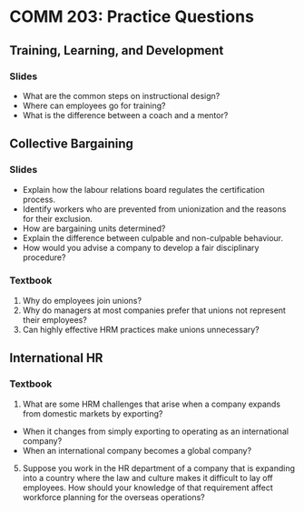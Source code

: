 # COMM 203: Practice Questions

## Training, Learning, and Development

### Slides

* What are the common steps on instructional design?
* Where can employees go for training?
* What is the difference between a coach and a mentor?

## Collective Bargaining

### Slides

* Explain how the labour relations board regulates the certification process.
* Identify workers who are prevented from unionization and the reasons for their exclusion.
* How are bargaining units determined?
* Explain the difference between culpable and non-culpable behaviour.
* How would you advise a company to develop a fair disciplinary procedure?

### Textbook

1. Why do employees join unions?
2. Why do managers at most companies prefer that unions not represent their employees?
3. Can highly effective HRM practices make unions unnecessary?

## International HR

### Textbook

1. What are some HRM challenges that arise when a company expands from domestic markets by exporting?

* When it changes from simply exporting to operating as an international company?
* When an international company becomes a global company?
  
5. Suppose you work in the HR department of a company that is expanding into a country where the law and culture makes it difficult to lay off employees. How should your knowledge of that requirement affect workforce planning for the overseas operations?
